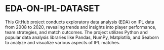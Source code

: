 # EDA-ON-IPL-DATASET
 This GitHub project conducts exploratory data analysis (EDA) on IPL data from 2008 to 2020, revealing trends and insights into player performance, team strategies, and match outcomes.
 The project utilizes Python and popular data analysis libraries like Pandas, NumPy, Matplotlib, and Seaborn to analyze and visualize various aspects of IPL matches.
